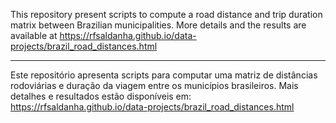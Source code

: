 This repository present scripts to compute a road distance and trip duration matrix between Brazilian municipalities. More details and the results are available at https://rfsaldanha.github.io/data-projects/brazil_road_distances.html

---

Este repositório apresenta scripts para computar uma matriz de distâncias rodoviárias e duração da viagem entre os municípios brasileiros. Mais detalhes e resultados estão disponíveis em: https://rfsaldanha.github.io/data-projects/brazil_road_distances.html